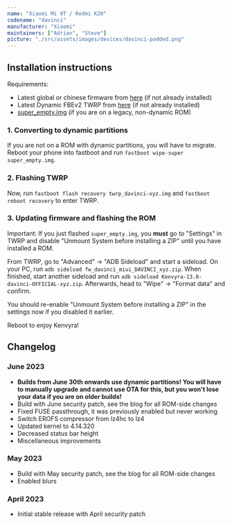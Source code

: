 ```yaml
---
name: "Xiaomi Mi 9T / Redmi K20"
codename: "davinci"
manufacturer: "Xiaomi"
maintainers: ["Adrian", "Steve"]
picture: "./src/assets/images/devices/davinci-padded.png"
---
```


## Installation instructions

Requirements:

-   Latest global or chinese firmware from [here](https://xiaomifirmwareupdater.com/firmware/davinci/) (if not already installed)
-   Latest Dynamic FBEv2 TWRP from [here](https://miracle.girlswithout.top/recoveries/TWRP/dynamic-fbev2/) (if not already installed)
-   [super_empty.img](https://miracle.girlswithout.top/recoveries/TWRP/dynamic-fbev2/super_empty.img) (if you are on a legacy, non-dynamic ROM)

### 1. Converting to dynamic partitions

If you are not on a ROM with dynamic partitions, you will have to migrate. Reboot your phone into fastboot and run `fastboot wipe-super super_empty.img`.

### 2. Flashing TWRP

Now, run `fastboot flash recovery twrp_davinci-xyz.img` and `fastboot reboot recovery` to enter TWRP.

### 3. Updating firmware and flashing the ROM

Important: If you just flashed `super_empty.img`, you **must** go to "Settings" in TWRP and disable "Unmount System before installing a ZIP" until you have installed a ROM.

From TWRP, go to "Advanced" -> "ADB Sideload" and start a sideload. On your PC, run `adb sideload fw_davinci_miui_DAVINCI_xyz.zip`. When finished, start another sideload and run `adb sideload Kenvyra-13.0-davinci-OFFICIAL-xyz.zip`. Afterwards, head to "Wipe" -> "Format data" and confirm.

You should re-enable "Unmount System before installing a ZIP" in the settings now if you disabled it earlier.

Reboot to enjoy Kenvyra!

## Changelog

### June 2023

-   **Builds from June 30th onwards use dynamic partitions! You will have to manually upgrade and cannot use OTA for this, but you won't lose your data if you are on older builds!**
-   Build with June security patch, see the blog for all ROM-side changes
-   Fixed FUSE passthrough, it was previously enabled but never working
-   Switch EROFS compressor from lz4hc to lz4
-   Updated kernel to 4.14.320
-   Decreased status bar height
-   Miscellaneous improvements

### May 2023

-   Build with May security patch, see the blog for all ROM-side changes
-   Enabled blurs

### April 2023

-   Initial stable release with April security patch
